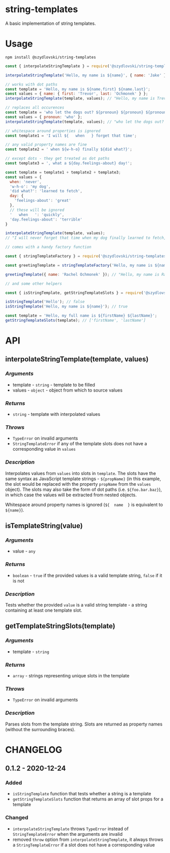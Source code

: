 # string-templates

A basic implementation of string templates.

# Usage
```
npm install @szydlovski/string-templates
```
```javascript
const { interpolateStringTemplate } = require('@szydlovski/string-templates');

interpolateStringTemplate('Hello, my name is ${name}', { name: 'Jake' }); // "Hello, my name is Jake"

// works with dot paths
const template = 'Hello, my name is ${name.first} ${name.last}';
const values = { name: { first: 'Trevor', last: 'Ochmonek' } };
interpolateStringTemplate(template, values); // "Hello, my name is Trevor Ochmonek"

// replaces all occurences
const template = 'who let the dogs out? ${pronoun} ${pronoun} ${pronoun}';
const values = { pronoun: 'who' };
interpolateStringTemplate(template, values); // "who let the dogs out? who who who"

// whitespace around properties is ignored
const template1 = 'I will ${   when   } forget that time';

// any valid property names are fine
const template2 = ' when ${w-h-o} finally ${did what?}';

// except dots - they get treated as dot paths
const template3 = ', what a ${day.feelings-about} day!';

const template = template1 + template2 + template3;
const values = {
  when: 'never',
  'w-h-o': 'my dog',
  'did what?': 'learned to fetch',
  day: {
    'feelings-about': 'great'
  },
  // these will be ignored
  '   when   ': 'quickly',
  'day.feelings-about': 'terrible'
}

interpolateStringTemplate(template, values);
// "I will never forget that time when my dog finally learned to fetch, what a great day!"

// comes with a handy factory function

const { stringTemplateFactory } = require('@szydlovski/string-templates');

const greetingTemplate = stringTemplateFactory('Hello, my name is ${name}');

greetingTemplate({ name: 'Rachel Ochmonek' }); // "Hello, my name is Rachel Ochmonek"

// and some other helpers

const { isStringTemplate, getStringTemplateSlots } = require('@szydlovski/string-templates');

isStringTemplate('Hello'); // false
isStringTemplate('Hello, my name is ${name}'); // true

const template = 'Hello, my full name is ${firstName} ${lastName}';
getStringTemplateSlots(template); // ['firstName', 'lastName']

```

# API

## interpolateStringTemplate(template, values)

### *Arguments*
- template - `string` - template to be filled
- values - `object` - object from which to source values

### *Returns*
- `string` - template with interpolated values

### *Throws*
- `TypeError` on invalid arguments
- `StringTemplateError` if any of the template slots does not have a corresponding value in `values`

### *Description*

Interpolates values from `values` into slots in `template`. The slots have the same syntax as JavaScript template strings - `${propName}` (in this example, the slot would be replaced with the property `propName` from the `values` object). The slots may also take the form of dot paths (i.e. `${foo.bar.baz}`), in which case the values will be extracted from nested objects.

Whitespace around property names is ignored (`${  name  }` is equivalent to `${name}`).

## isTemplateString(value)

### *Arguments*
- value - `any`

### *Returns*
- `boolean` - `true` if the provided values is a valid template string, `false` if it is not

### *Description*

Tests whether the provided `value` is a valid string template - a string containing at least one template slot.

## getTemplateStringSlots(template)

### *Arguments*
- template - `string`

### *Returns*
- `array` - strings representing unique slots in the template

### *Throws*
- `TypeError` on invalid arguments

### *Description*

Parses slots from the template string. Slots are returned as property names (without the surrounding braces).

# CHANGELOG

## 0.1.2 - 2020-12-24

### Added

- `isStringTemplate` function that tests whether a string is a template
- `getStringTemplateSlots` function that returns an array of slot props for a template

### Changed

- `interpolateStringTemplate` throws `TypeError` instead of `StringTemplateError` when the arguments are invalid
- removed `throw` option from `interpolateStringTemplate`, it always throws a `StringTemplateError` if a slot does not have a corresponding value